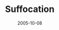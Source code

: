 ---
layout: message
category: message
series: "Room To Breathe"
title: "Suffocation"
date: 2005-10-08
message_id: 99
---